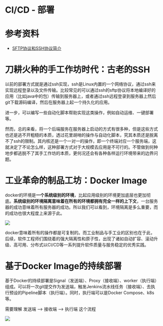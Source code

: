 # CI/CD - 部署

# 参考资料

* [SFTP协议和SSH协议简介](https://zhuanlan.zhihu.com/p/479742838)

# 刀耕火种的手工作坊时代：古老的SSH

以前的部署方式就是通过ssh实现，ssh是Linux内置的一个网络协议，通过ssh来实现远程登录以及文件传输。比较常见的可以通过ssh的sftp协议将本地编译好的应用（比如java中的包）传输到服务器上，或者通过ssh远程登录到服务器上然后git下载源码编译，然后在服务器上起一个持久化的应用。

进一步，可以编写一些自动化脚本帮助实现这类操作，例如自动运维、一键部署等。

然而，总的来看，将一个后端服务在服务器上启动的方式有很多种，但是这些方式也还是逃不开粗糙的本质，透过花里胡哨的操作与自动化脚本，究其本质还是脱离不了ssh的限制。其内核还是一个一对一的操作，即一个终端对应一个服务端，这就决定了不论怎么样，这种部署方式对于大规模去应用是不可行的。不管做到何种地步都逃脱不了其手工作坊的本质，更何况还会有各种各样运行环境带来的边界问题。

# 工业革命的制品工坊：Docker Image

docker的环境是**一个系统级别的环境**，比起应用级别的环境更加底层也更加彻底。**系统级别的环境隔离意味着在所有的环境都拥有完全一样的上下文**，一台服务器的成功意味着所有服务器的成功。所以我们可以看到，环境隔离是多么重要，而的成功也很大程度上来源于此。

![](/_images/devops/ci/Docker_Image.png)

docker意味着所有的操作都是可复制的。而工业制品与手工业的区别也在于此，后续，软件工程师们围绕着的强大隔离性和原子性，出现了诸如自动扩容、滚动升级、高可用、分布式以CI/CD等一系列提升软件质量与服务稳定的优秀实践。

# 基于Docker Image的持续部署

基于Docker的持续部署是Signal（发送端）、Proxy（接收端）、worker（执行端）组成。可以将一次git提交作为发送端，触发Jenkins流水线任务（接收端）、去执行预设的Pipeline脚本（执行端）。同时，执行端可以是Docker Compose、k8s等。

需要理解 发送端 ——> 接收端 ——> 执行端 这个流程

![](/_images/devops/ci/部署流程.png)
